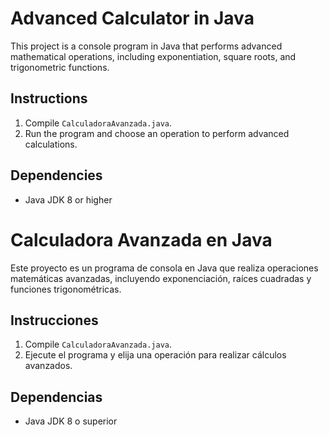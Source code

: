 # Advanced Calculator in Java

This project is a console program in Java that performs advanced mathematical operations, including exponentiation, square roots, and trigonometric functions.

## Instructions

1. Compile `CalculadoraAvanzada.java`.
2. Run the program and choose an operation to perform advanced calculations.

## Dependencies
- Java JDK 8 or higher

# Calculadora Avanzada en Java

Este proyecto es un programa de consola en Java que realiza operaciones matemáticas avanzadas, incluyendo exponenciación, raíces cuadradas y funciones trigonométricas.

## Instrucciones

1. Compile `CalculadoraAvanzada.java`.
2. Ejecute el programa y elija una operación para realizar cálculos avanzados.

## Dependencias
- Java JDK 8 o superior
